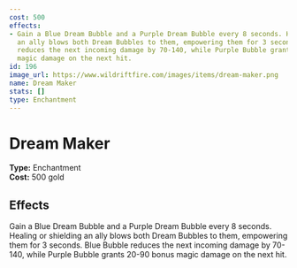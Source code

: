 ```yaml
---
cost: 500
effects:
- Gain a Blue Dream Bubble and a Purple Dream Bubble every 8 seconds. Healing or shielding
  an ally blows both Dream Bubbles to them, empowering them for 3 seconds. Blue Bubble
  reduces the next incoming damage by 70-140, while Purple Bubble grants 20-90 bonus
  magic damage on the next hit.
id: 196
image_url: https://www.wildriftfire.com/images/items/dream-maker.png
name: Dream Maker
stats: []
type: Enchantment
---
```


# Dream Maker

**Type:** Enchantment  
**Cost:** 500 gold

## Effects

Gain a Blue Dream Bubble and a Purple Dream Bubble every 8 seconds. Healing or shielding an ally blows both Dream Bubbles to them, empowering them for 3 seconds. Blue Bubble reduces the next incoming damage by 70-140, while Purple Bubble grants 20-90 bonus magic damage on the next hit.

